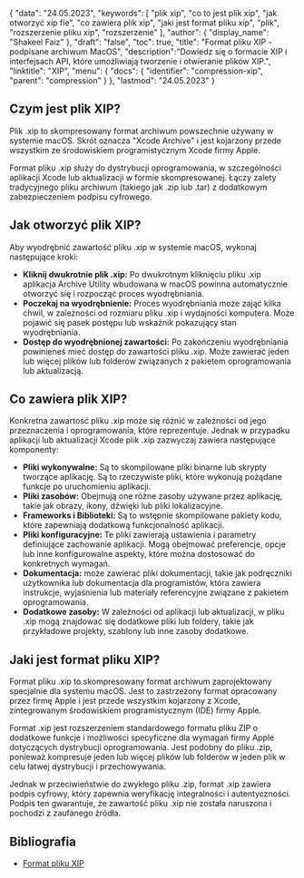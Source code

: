 {
"data": "24.05.2023",
  "keywords": [
"plik xip",
"co to jest plik xip",
"jak otworzyć xip fie",
"co zawiera plik xip",
"jaki jest format pliku xip",
"plik",
"rozszerzenie pliku xip",
"rozszerzenie"
],
  "author": {
"display_name": "Shakeel Faiz"
},
"draft": "false",
"toc": true,
"title": "Format pliku XIP - podpisane archiwum MacOS",
  "description":"Dowiedz się o formacie XIP i interfejsach API, które umożliwiają tworzenie i otwieranie plików XIP.",
  "linktitle": "XIP",
  "menu": {
    "docs": {
      "identifier": "compression-xip",
      "parent": "compression"
}
},
"lastmod": "24.05.2023"
}

## Czym jest plik XIP?

Plik .xip to skompresowany format archiwum powszechnie używany w systemie macOS. Skrót oznacza "Xcode Archive" i jest kojarzony przede wszystkim ze środowiskiem programistycznym Xcode firmy Apple.

Format pliku .xip służy do dystrybucji oprogramowania, w szczególności aplikacji Xcode lub aktualizacji w formie skompresowanej. Łączy zalety tradycyjnego pliku archiwum (takiego jak .zip lub .tar) z dodatkowym zabezpieczeniem podpisu cyfrowego.

## Jak otworzyć plik XIP?

Aby wyodrębnić zawartość pliku .xip w systemie macOS, wykonaj następujące kroki:

- **Kliknij dwukrotnie plik .xip:** Po dwukrotnym kliknięciu pliku .xip aplikacja Archive Utility wbudowana w macOS powinna automatycznie otworzyć się i rozpocząć proces wyodrębniania.
- **Poczekaj na wyodrębnienie:** Proces wyodrębniania może zająć kilka chwil, w zależności od rozmiaru pliku .xip i wydajności komputera. Może pojawić się pasek postępu lub wskaźnik pokazujący stan wyodrębniania.
- **Dostęp do wyodrębnionej zawartości:** Po zakończeniu wyodrębniania powinieneś mieć dostęp do zawartości pliku .xip. Może zawierać jeden lub więcej plików lub folderów związanych z pakietem oprogramowania lub aktualizacją.

## Co zawiera plik XIP?

Konkretna zawartość pliku .xip może się różnić w zależności od jego przeznaczenia i oprogramowania, które reprezentuje. Jednak w przypadku aplikacji lub aktualizacji Xcode plik .xip zazwyczaj zawiera następujące komponenty:

- **Pliki wykonywalne:** Są to skompilowane pliki binarne lub skrypty tworzące aplikację. Są to rzeczywiste pliki, które wykonują pożądane funkcje po uruchomieniu aplikacji.
- **Pliki zasobów:** Obejmują one różne zasoby używane przez aplikację, takie jak obrazy, ikony, dźwięki lub pliki lokalizacyjne.
- **Frameworks i Biblioteki:** Są to wstępnie skompilowane pakiety kodu, które zapewniają dodatkową funkcjonalność aplikacji.
- **Pliki konfiguracyjne:** Te pliki zawierają ustawienia i parametry definiujące zachowanie aplikacji. Mogą obejmować preferencje, opcje lub inne konfigurowalne aspekty, które można dostosować do konkretnych wymagań.
- **Dokumentacja:** może zawierać pliki dokumentacji, takie jak podręczniki użytkownika lub dokumentacja dla programistów, która zawiera instrukcje, wyjaśnienia lub materiały referencyjne związane z pakietem oprogramowania.
- **Dodatkowe zasoby:** W zależności od aplikacji lub aktualizacji, w pliku .xip mogą znajdować się dodatkowe pliki lub foldery, takie jak przykładowe projekty, szablony lub inne zasoby dodatkowe.

## Jaki jest format pliku XIP?

Format pliku .xip to skompresowany format archiwum zaprojektowany specjalnie dla systemu macOS. Jest to zastrzeżony format opracowany przez firmę Apple i jest przede wszystkim kojarzony z Xcode, zintegrowanym środowiskiem programistycznym (IDE) firmy Apple.

Format .xip jest rozszerzeniem standardowego formatu pliku ZIP o dodatkowe funkcje i możliwości specyficzne dla wymagań firmy Apple dotyczących dystrybucji oprogramowania. Jest podobny do pliku .zip, ponieważ kompresuje jeden lub więcej plików lub folderów w jeden plik w celu łatwej dystrybucji i przechowywania.

Jednak w przeciwieństwie do zwykłego pliku .zip, format .xip zawiera podpis cyfrowy, który zapewnia weryfikację integralności i autentyczności. Podpis ten gwarantuje, że zawartość pliku .xip nie została naruszona i pochodzi z zaufanego źródła.

## Bibliografia
* [Format pliku XIP](https://en.wikipedia.org/wiki/.XIP)

